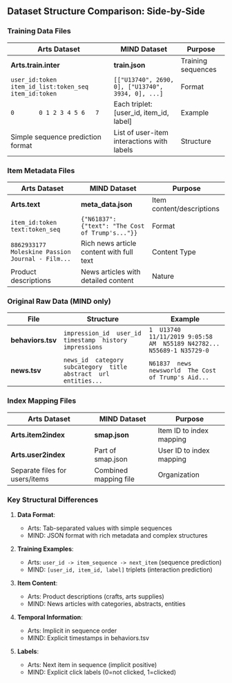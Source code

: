 ## Dataset Structure Comparison: Side-by-Side

### Training Data Files

| Arts Dataset | MIND Dataset | Purpose |
|-------------|-------------|----------|
| **Arts.train.inter** | **train.json** | Training sequences |
| `user_id:token   item_id_list:token_seq  item_id:token` | `[["U13740", 2690, 0], ["U13740", 3934, 0], ...]` | Format |
| `0       0 1 2 3 4 5 6   7` | Each triplet: [user_id, item_id, label] | Example |
| Simple sequence prediction format | List of user-item interactions with labels | Structure |

### Item Metadata Files

| Arts Dataset | MIND Dataset | Purpose |
|-------------|-------------|----------|
| **Arts.text** | **meta_data.json** | Item content/descriptions |
| `item_id:token   text:token_seq` | `{"N61837": {"text": "The Cost of Trump's..."}}` | Format |
| `8862933177   Moleskine Passion Journal - Film...` | Rich news article content with full text | Content Type |
| Product descriptions | News articles with detailed content | Nature |

### Original Raw Data (MIND only)

| File | Structure | Example |
|------|-----------|---------|
| **behaviors.tsv** | `impression_id  user_id  timestamp  history  impressions` | `1  U13740  11/11/2019 9:05:58 AM  N55189 N42782...  N55689-1 N35729-0` |
| **news.tsv** | `news_id  category  subcategory  title  abstract  url  entities...` | `N61837  news  newsworld  The Cost of Trump's Aid...` |

### Index Mapping Files

| Arts Dataset | MIND Dataset | Purpose |
|-------------|-------------|----------|
| **Arts.item2index** | **smap.json** | Item ID to index mapping |
| **Arts.user2index** | Part of smap.json | User ID to index mapping |
| Separate files for users/items | Combined mapping file | Organization |

### Key Structural Differences

1. **Data Format**: 
   - Arts: Tab-separated values with simple sequences
   - MIND: JSON format with rich metadata and complex structures

2. **Training Examples**:
   - Arts: `user_id -> item_sequence -> next_item` (sequence prediction)
   - MIND: `[user_id, item_id, label]` triplets (interaction prediction)

3. **Item Content**:
   - Arts: Product descriptions (crafts, arts supplies)
   - MIND: News articles with categories, abstracts, entities

4. **Temporal Information**:
   - Arts: Implicit in sequence order
   - MIND: Explicit timestamps in behaviors.tsv

5. **Labels**:
   - Arts: Next item in sequence (implicit positive)
   - MIND: Explicit click labels (0=not clicked, 1=clicked) 